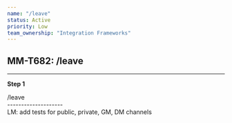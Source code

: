 ```yaml
---
name: "/leave"
status: Active
priority: Low
team_ownership: "Integration Frameworks"
---
```


## MM-T682: /leave

---

**Step 1**

/leave\
\--------------------\
LM: add tests for public, private, GM, DM channels
